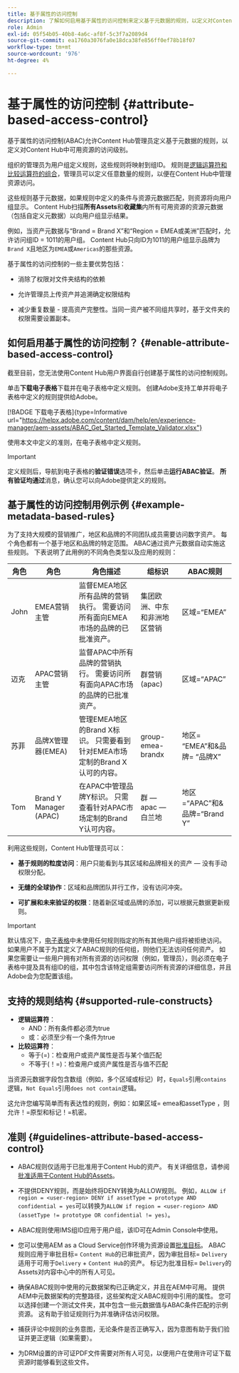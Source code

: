 ```yaml
---
title: 基于属性的访问控制
description: 了解如何启用基于属性的访问控制来定义基于元数据的规则，以定义对Content Hub中可用资源的访问级别
role: Admin
exl-id: 05f54b05-40b8-4a6c-af8f-5c3f7a2089d4
source-git-commit: ea1760a3076fa0e18dca38fe856ff0ef78b18f07
workflow-type: tm+mt
source-wordcount: '976'
ht-degree: 4%

---
```


# 基于属性的访问控制 {#attribute-based-access-control}

基于属性的访问控制(ABAC)允许Content Hub管理员定义基于元数据的规则，以定义对Content Hub中可用资源的访问级别。

组织的管理员为用户组定义规则，这些规则将映射到组ID。 规则是[逻辑运算符和比较运算符的组合](#supported-rule-constructs)，管理员可以定义任意数量的规则，以便在Content Hub中管理资源访问。

这些规则基于元数据，如果规则中定义的条件与资源元数据匹配，则资源将向用户组显示。 Content Hub扫描&#x200B;**所有Assets**&#x200B;和&#x200B;**收藏集**&#x200B;内所有可用资源的资源元数据（包括自定义元数据）以向用户组显示结果。

例如，当资产元数据与“Brand = Brand X”和“Region = EMEA或美洲”匹配时，允许访问组ID = 1011的用户组。 Content Hub只向ID为1011的用户组显示品牌为`Brand X`且地区为`EMEA`或`Americas`的那些资源。

基于属性的访问控制的一些主要优势包括：

* 消除了权限对文件夹结构的依赖

* 允许管理员上传资产并追溯确定权限结构

* 减少重复数量 - 提高资产完整性。当同一资产被不同组共享时，基于文件夹的权限需要设置副本。

## 如何启用基于属性的访问控制？ {#enable-attribute-based-access-control}

截至目前，您无法使用Content Hub用户界面自行创建基于属性的访问控制规则。

单击&#x200B;**下载电子表格**&#x200B;下载并在电子表格中定义规则。 创建Adobe支持工单并将电子表格中定义的规则提供给Adobe。

[!BADGE 下载电子表格]{type=Informative url="https://helpx.adobe.com/content/dam/help/en/experience-manager/aem-assets/ABAC_Get_Started_Template_Validator.xlsx"}


使用本文中定义的准则，在电子表格中定义规则。

>[!IMPORTANT]
>
> 定义规则后，导航到电子表格的&#x200B;**验证错误**&#x200B;选项卡，然后单击&#x200B;**运行ABAC验证**。 **所有验证均通过**&#x200B;消息，确认您可以向Adobe提供定义的规则。

## 基于属性的访问控制用例示例 {#example-metadata-based-rules}

为了支持大规模的营销推广，地区和品牌的不同团队成员需要访问数字资产。 每个角色都有一个基于地区和品牌的特定范围。 ABAC通过资产元数据自动实施这些规则。 下表说明了此用例的不同角色类型以及应用的规则：

| 角色 | 角色 | 角色描述 | 组标识 | ABAC规则 |
|---------------------|----------------|-----------------|------------|------------|
| John | EMEA营销主管 | 监督EMEA地区所有品牌的营销执行。 需要访问所有面向EMEA市场的品牌的已批准资产。 | 集团欧洲、中东和非洲地区营销 | 区域=“EMEA” |
| 迈克 | APAC营销主管 | 监督APAC中所有品牌的营销执行。 需要访问所有面向APAC市场的品牌的已批准资产。 | 群营销(apac) | 区域=“APAC” |
| 苏菲 | 品牌X管理器(EMEA) | 管理EMEA地区的Brand X标识。 只需要看到针对EMEA市场定制的Brand X认可的内容。 | group-emea-brandx | 地区= “EMEA”和&amp;品牌= “品牌X” |
| Tom | Brand Y Manager (APAC) | 在APAC中管理品牌Y标识。 只需查看针对APAC市场定制的Brand Y认可内容。 | 群 — apac — 白兰地 | 地区=“APAC”和&amp;品牌=“Brand Y” |

利用这些规则，Content Hub管理员可以：

* **基于规则的粒度访问**：用户只能看到与其区域和品牌相关的资产 — 没有手动权限分配。

* **无缝的全球协作**：区域和品牌团队并行工作，没有访问冲突。

* **可扩展和未来验证的权限**：随着新区域或品牌的添加，可以根据元数据更新规则。

>[!IMPORTANT]
>
> 默认情况下，[电子表格](#enable-attribute-based-access-control)中未使用任何规则指定的所有其他用户组将被拒绝访问。 如果用户不属于为其定义了ABAC规则的任何组，则他们无法访问任何资产。 如果您需要让一些用户拥有对所有资源的访问权限（例如，管理员），则必须在电子表格中提及具有组ID的组，其中包含该特定组需要访问所有资源的详细信息，并且Adobe会为您配置该组。


## 支持的规则结构 {#supported-rule-constructs}

* **逻辑运算符**：
   * AND：所有条件都必须为true
   * 或：必须至少有一个条件为true
* **比较运算符**：
   * 等于(=)：检查用户或资产属性是否与某个值匹配
   * 不等于(！=)：检查用户或资产属性是否与值不匹配

当资源元数据字段包含数组（例如，多个区域或标记）时，`Equals`引用`contains`逻辑，`Not Equals`引用`does not contain`逻辑。

这允许您编写简单而有表达性的规则，例如：如果区域= emea和assetType ，则允许！=原型和标记！=机密。

## 准则 {#guidelines-attribute-based-access-control}

* ABAC规则仅适用于已批准用于Content Hub的资产。 有关详细信息，请参阅[批准适用于Content Hub的Assets](/help/assets/approve-assets-content-hub.md)。

* 不提供DENY规则，而是始终将DENY转换为ALLOW规则。 例如，`ALLOW if region = <user-region> DENY if assetType = prototype AND confidential = yes`可以转换为`ALLOW if region = <user-region> AND (assetType != prototype OR confidential != yes)`。

* ABAC规则使用IMS组ID应用于用户组，该ID可在Admin Console中使用。


* 您可以使用AEM as a Cloud Service创作环境为资源设置[批准目标](/help/assets/approve-assets-content-hub.md#set-approval-target)。 ABAC规则应用于审批目标= `Content Hub`的已审批资产，因为审批目标= `Delivery`适用于可用于`Delivery` + `Content Hub`的资产。 标记为批准目标= `Delivery`的Assets对内容中心中的所有人可见。

* 确保ABAC规则中使用的元数据架构已正确定义，并且在AEM中可用。 提供AEM中元数据架构的完整路径，这些架构定义ABAC规则中引用的属性。 您可以选择创建一个测试文件夹，其中包含一些元数据值与ABAC条件匹配的示例资源。 这有助于验证规则行为并准确评估访问权限。

* 捕获评论中规则的业务意图，无论条件是否正确写入，因为意图有助于我们验证并更正逻辑（如果需要）。

* 为DRM设置的许可证PDF文件需要对所有人可见，以便用户在使用许可证下载资源时能够看到这些文件。
